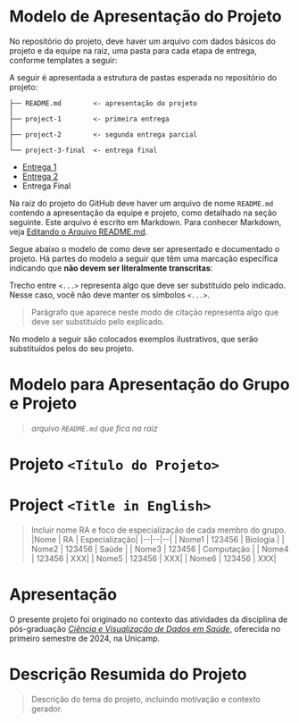 # Modelo de Apresentação do Projeto

No repositório do projeto, deve haver um arquivo com dados básicos do projeto e da equipe na raiz, uma pasta para cada etapa de entrega, conforme templates a seguir:

A seguir é apresentada a estrutura de pastas esperada no repositório do projeto:

~~~
├── README.md        <- apresentação do projeto
│
├── project-1        <- primeira entrega
│
├── project-2        <- segunda entrega parcial
│
└── project-3-final  <- entrega final
~~~

* [Entrega 1](project1/)
* [Entrega 2](project2/)
* Entrega Final

Na raiz do projeto do GitHub deve haver um arquivo de nome `README.md` contendo a apresentação da equipe e projeto, como detalhado na seção seguinte. Este arquivo é escrito em Markdown. Para conhecer Markdown, veja [Editando o Arquivo README.md](markdown.md). 

Segue abaixo o modelo de como deve ser apresentado e documentado o projeto. Há partes do modelo a seguir que têm uma marcação específica indicando que **não devem ser literalmente transcritas**:

Trecho entre `<...>` representa algo que deve ser substituído pelo indicado. Nesse caso, você não deve manter os símbolos `<...>`.
> Parágrafo que aparece neste modo de citação representa algo que deve ser substituído pelo explicado.

No modelo a seguir são colocados exemplos ilustrativos, que serão substituídos pelos do seu projeto.

# Modelo para Apresentação do Grupo e Projeto

> *arquivo `README.md` que fica na raiz*

# Projeto `<Título do Projeto>`
# Project `<Title in English>`

> Incluir nome RA e foco de especialização de cada membro do grupo.
> |Nome  | RA | Especialização|
> |--|--|--|
> | Nome1  | 123456  | Biologia |
> | Nome2  | 123456  | Saúde |
> | Nome3  | 123456  | Computação |
> | Nome4  | 123456  | XXX|
> | Nome5  | 123456  | XXX|
> | Nome6  | 123456  | XXX|

# Apresentação

O presente projeto foi originado no contexto das atividades da disciplina de pós-graduação [*Ciência e Visualização de Dados em Saúde*](https://github.com/datasci4health), oferecida no primeiro semestre de 2024, na Unicamp.

# Descrição Resumida do Projeto
> Descrição do tema do projeto, incluindo motivação e contexto gerador.

